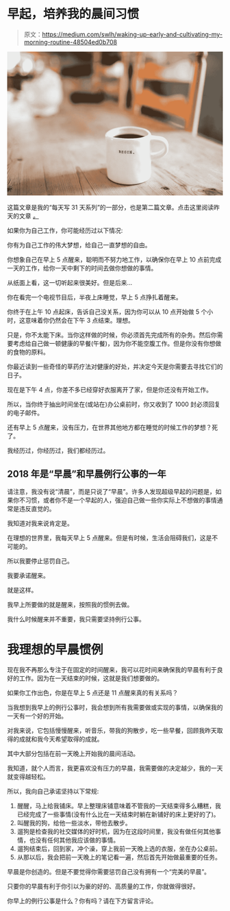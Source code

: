 # 早起，培养我的晨间习惯

> 原文：<https://medium.com/swlh/waking-up-early-and-cultivating-my-morning-routine-48504ed0b708>

![](img/9d87880a3183a4bf42af66c05df5592a.png)

这篇文章是我的“每天写 31 天系列”的一部分，也是第二篇文章。点击这里阅读昨天的文章 [*。*](/swlh/im-a-writer-but-i-never-write-bd862f3bbce5)

如果你为自己工作，你可能经历过以下情况:

你有为自己工作的伟大梦想，给自己一直梦想的自由。

你想象自己在早上 5 点醒来，聪明而不努力地工作，以确保你在早上 10 点前完成一天的工作，给你一天中剩下的时间去做你想做的事情。

从纸面上看，这一切听起来很美好。但是后来…

你在看完一个电视节目后，半夜上床睡觉，早上 5 点挣扎着醒来。

你终于在上午 10 点起床，告诉自己没关系，因为你可以从 10 点开始做 5 个小时，这意味着你仍然会在下午 3 点结束。理想。

只是，你不太能下床。当你这样做的时候，你必须首先完成所有的杂务。然后你需要考虑给自己做一顿健康的早餐(午餐)，因为你不能空腹工作。但是你没有你想做的食物的原料。

你最近读到一些奇怪的草药疗法对健康的好处，并决定今天是你需要去寻找它们的日子。

现在是下午 4 点，你差不多已经穿好衣服离开了家，但是你还没有开始工作。

所以，当你终于抽出时间坐在(或站在)办公桌前时，你又收到了 1000 封必须回复的电子邮件。

还有早上 5 点醒来，没有压力，在世界其他地方都在睡觉的时候工作的梦想？死了。

我经历过，你经历过，我们都经历过。

## 2018 年是“早晨”和早晨例行公事的一年

请注意，我没有说“清晨”，而是只说了“早晨”。许多人发现超级早起的问题是，如果你不习惯，或者你不是一个早起的人，强迫自己做一些你实际上不想做的事情通常是违反直觉的。

我知道对我来说肯定是。

在理想的世界里，我每天早上 5 点醒来。但是有时候，生活会阻碍我们，这是不可能的。

所以我要停止惩罚自己。

我要承诺醒来。

就是这样。

我早上所要做的就是醒来，按照我的惯例去做。

我什么时候醒来并不重要，我只需要坚持例行公事。

# 我理想的早晨惯例

现在我不再那么专注于在固定的时间醒来，我可以花时间来确保我的早晨有利于良好的工作。因为在一天结束的时候，这就是我们想要做的。

如果你工作出色，你是在早上 5 点还是 11 点醒来真的有关系吗？

当我想到我早上的例行公事时，我会想到所有我需要做或实现的事情，以确保我的一天有一个好的开始。

对我来说，它包括慢慢醒来，听音乐，带我的狗散步，吃一些早餐，回顾我昨天取得的成就和我今天希望取得的成就。

其中大部分包括在前一天晚上开始我的晨间活动。

我知道，就个人而言，我更喜欢没有压力的早晨，我需要做的决定越少，我的一天就变得越轻松。

所以，我向自己承诺坚持以下常规:

1.  醒醒，马上给我铺床。早上整理床铺意味着不管我的一天结束得多么糟糕，我已经完成了一些事情(没有什么比在一天结束时躺在新铺好的床上更好的了)。
2.  叫醒我的狗，给他一些淡水，带他去散步。
3.  遛狗是检查我的社交媒体的好时机，因为在这段时间里，我没有做任何其他事情，也没有任何其他我应该做的事情。
4.  遛狗结束后，回到家，冲个澡，穿上我前一天晚上选的衣服，坐在办公桌前。
5.  从那以后，我会把前一天晚上的笔记看一遍，然后首先开始做最重要的任务。

早晨是你创造的。但是不要觉得你需要惩罚自己没有拥有一个“完美的早晨”。

只要你的早晨有利于你引以为豪的好的、高质量的工作，你就做得很好。

你早上的例行公事是什么？你有吗？请在下方留言评论。